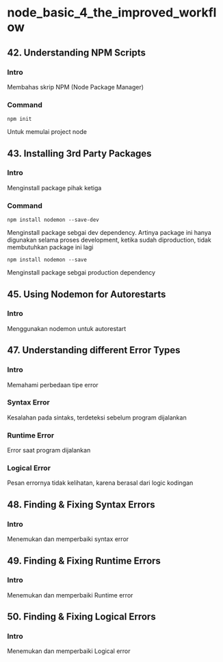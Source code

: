 # node_basic_4_the_improved_workflow

## 42. Understanding NPM Scripts

### Intro

Membahas skrip NPM (Node Package Manager)

### Command

```
npm init
```

Untuk memulai project node

## 43. Installing 3rd Party Packages

### Intro

Menginstall package pihak ketiga

### Command

```
npm install nodemon --save-dev
```

Menginstall package sebgai dev dependency. Artinya package ini hanya digunakan selama proses development, ketika sudah diproduction, tidak membutuhkan package ini lagi

```
npm install nodemon --save
```

Menginstall package sebgai production dependency

## 45. Using Nodemon for Autorestarts

### Intro

Menggunakan nodemon untuk autorestart

## 47. Understanding different Error Types

### Intro

Memahami perbedaan tipe error

### Syntax Error

Kesalahan pada sintaks, terdeteksi sebelum program dijalankan

### Runtime Error

Error saat program dijalankan

### Logical Error

Pesan errornya tidak kelihatan, karena berasal dari logic kodingan

## 48. Finding & Fixing Syntax Errors

### Intro

Menemukan dan memperbaiki syntax error

## 49. Finding & Fixing Runtime Errors

### Intro

Menemukan dan memperbaiki Runtime error

## 50. Finding & Fixing Logical Errors

### Intro

Menemukan dan memperbaiki Logical error
